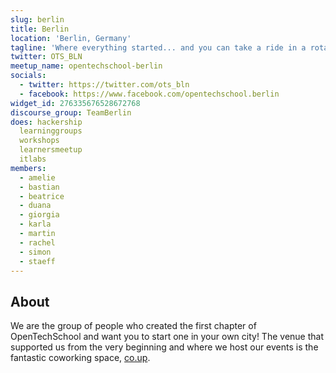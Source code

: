 ```yaml
---
slug: berlin
title: Berlin
location: 'Berlin, Germany'
tagline: 'Where everything started... and you can take a ride in a rotating TV tower'
twitter: OTS_BLN
meetup_name: opentechschool-berlin
socials:
  - twitter: https://twitter.com/ots_bln
  - facebook: https://www.facebook.com/opentechschool.berlin
widget_id: 276335676528672768
discourse_group: TeamBerlin
does: hackership
  learninggroups
  workshops
  learnersmeetup
  itlabs
members:
  - amelie
  - bastian
  - beatrice
  - duana
  - giorgia
  - karla
  - martin
  - rachel
  - simon
  - staeff
---
```


## About

We are the group of people who created the first chapter of OpenTechSchool and
want you to start one in your own city! The venue that supported us from the
very beginning and where we host our events is the fantastic coworking space,
[co.up].

[co.up]: https://co-up.de/
